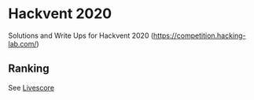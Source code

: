 # Hackvent 2020

Solutions and Write Ups for Hackvent 2020 (https://competition.hacking-lab.com/)

## Ranking

See [Livescore](https://ranking.competition.hacking-lab.com/)
